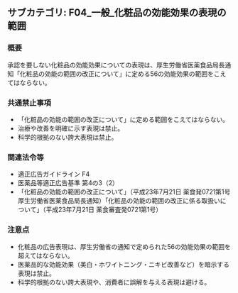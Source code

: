 ## サブカテゴリ: F04_一般_化粧品の効能効果の表現の範囲

### 概要
承認を要しない化粧品の効能効果についての表現は、厚生労働省医薬食品局長通知「化粧品の効能の範囲の改正について」に定める56の効能効果の範囲をこえてはならない。

### 共通禁止事項
- 「化粧品の効能の範囲の改正について」に定める範囲をこえてはならない。  
- 治療や改善を明確に示す表現は禁止。  
- 科学的根拠のない誇大表現は禁止。  

### 関連法令等
- 適正広告ガイドライン F4
- 医薬品等適正広告基準 第4の3（2）  
- 「化粧品の効能の範囲の改正について」（平成23年7月21日 薬食発0721第1号 厚生労働省医薬食品局長通知）「化粧品の効能の範囲の改正に係る取扱いについて」（平成23年7月21日 薬食審査発0721第1号）  

### 注意点
- 化粧品の広告表現は、厚生労働省の通知で定められた56の効能効果の範囲を超えてはならない。  
- 医薬品的な効能効果（美白・ホワイトニング・ニキビ改善など）を暗示する表現は禁止。  
- 科学的根拠のない誇大表現や、消費者に誤解を与える表現は避ける。

